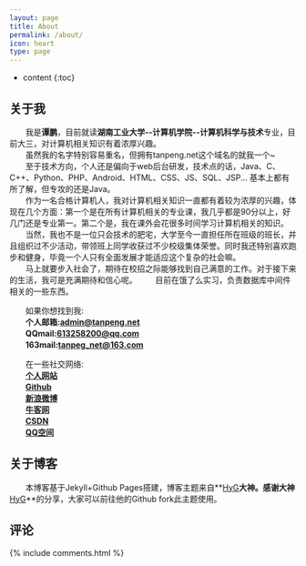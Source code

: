 ```yaml
---
layout: page
title: About
permalink: /about/
icon: heart
type: page
---
```


* content
{:toc}

## 关于我
　　我是**谭鹏**，目前就读**湖南工业大学--计算机学院--计算机科学与技术**专业，目前大三，对计算机相关知识有着浓厚兴趣。  
　　虽然我的名字特别容易重名，但拥有tanpeng.net这个域名的就我一个~  
　　至于技术方向，个人还是偏向于web后台研发，技术点的话，Java、C、C++、Python、PHP、Android、HTML、CSS、JS、SQL、JSP... 基本上都有所了解，但专攻的还是Java。  
　　作为一名合格计算机人，我对计算机相关知识一直都有着较为浓厚的兴趣，体现在几个方面：第一个是在所有计算机相关的专业课，我几乎都是90分以上，好几门还是专业第一。第二个是，我在课外会花很多时间学习计算机相关的知识。  
　　当然，我也不是一位只会技术的肥宅，大学至今一直担任所在班级的班长，并且组织过不少活动，带领班上同学收获过不少校级集体荣誉。同时我还特别喜欢跑步和健身，毕竟一个人只有全面发展才能适应这个复杂的社会嘛。  
　　马上就要步入社会了，期待在校招之际能够找到自己满意的工作。对于接下来的生活，我可是充满期待和信心呢。
　　目前在饿了么实习，负责数据库中间件相关的一些东西。

　　如果你想找到我:<br>
　　**个人邮箱:<admin@tanpeng.net>**<br>
　　**QQmail:<613258200@qq.com>**<br>
　　**163mail:<tanpeg_net@163.com>**<br>

　　在一些社交网络:<br>
　　**[个人网站](http://www.tanpeng.net)**<br>
　　**[Github](https://github.com/enterprising)**<br>
　　**[新浪微博](http://weibo.com/enterprising)**<br>
　　**[牛客网](https://www.nowcoder.com/profile/3111850)**<br>
　　**[CSDN](http://blog.csdn.net/qq_27687701)**<br>
　　**[QQ空间](https://user.qzone.qq.com/613258200)**<br>


## 关于博客
　　本博客基于Jekyll+Github Pages搭建，博客主题来自**[HyG](https://github.com/Gaohaoyang)**大神。感谢大神**[HyG](https://github.com/Gaohaoyang)**的分享，大家可以前往他的Github fork此主题使用。

## 评论

{% include comments.html %}
